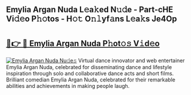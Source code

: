 ## Emylia Argan Nuda L𝚎a𝚔ed N𝚞𝚍e - Part-cHE Vi𝚍𝚎o P𝚑𝚘tos - H𝚘𝚝 O𝚗𝚕yf𝚊ns L𝚎a𝚔s Je4Op

# <h2><a href="http://kfdlvre.oniu.top/?m=Emylia+Argan+Nuda">🔗👉 🔴 Emylia Argan Nuda P𝚑ot𝚘𝚜 V𝚒d𝚎o</a></h2>

[![Emylia Argan Nuda Nu𝚍e𝚜](https://i.imgur.com/0qMVB7G.gif)](http://kfdlvre.oniu.top/?m=Emylia+Argan+Nuda)
Virtual dance innovator and web entertainer Emylia Argan Nuda, celebrated for disseminating dance and lifestyle inspiration through solo and collaborative dance acts and short films. Brilliant comedian Emylia Argan Nuda, celebrated for their remarkable abilities and achievements in making people laugh.  
